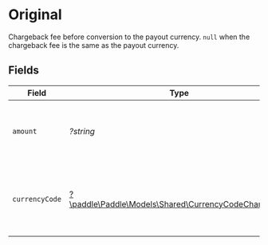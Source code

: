 # Original

Chargeback fee before conversion to the payout currency. `null` when the chargeback fee is the same as the payout currency.


## Fields

| Field                                                                                                 | Type                                                                                                  | Required                                                                                              | Description                                                                                           | Example                                                                                               |
| ----------------------------------------------------------------------------------------------------- | ----------------------------------------------------------------------------------------------------- | ----------------------------------------------------------------------------------------------------- | ----------------------------------------------------------------------------------------------------- | ----------------------------------------------------------------------------------------------------- |
| `amount`                                                                                              | *?string*                                                                                             | :heavy_minus_sign:                                                                                    | Fee amount for this chargeback in the original currency.                                              | 1500                                                                                                  |
| `currencyCode`                                                                                        | [?\paddle\Paddle\Models\Shared\CurrencyCodeChargeback](../../Models/Shared/CurrencyCodeChargeback.md) | :heavy_minus_sign:                                                                                    | Three-letter ISO 4217 currency code for chargeback fees.                                              |                                                                                                       |